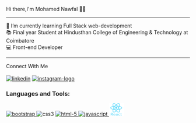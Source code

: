 Hi there,I'm Mohamed Nawfal 🧑‍💻<br>
<hr>
🌱 I’m currently learning Full Stack web-development<br>
📚 Final year Student at Hindusthan College of Engineering & Technology at Coimbatore<br>
💻 Front-end Developer <br>

<hr>


Connect With Me<br>
<br>
<a href="https://www.linkedin.com/in/mohamed-nawfal-417b44249/" rel="nofollow" previewlistener="true"><img width="48" height="48" src="https://img.icons8.com/color/48/linkedin.png" alt="linkedin"/></a>
<a href="https://www.instagram.com/mxdnawf/" rel="nofollow" previewlistener="true"><img width="48" height="48" src="https://img.icons8.com/3d-fluency/94/instagram-logo.png" alt="instagram-logo"/></a>
<br>
<h3 align="left">Languages and Tools:</h3>
<p align="left"> <a href="https://getbootstrap.com" target="_blank" rel="noreferrer"> <img width="48" height="48" src="https://img.icons8.com/color-glass/48/bootstrap.png" alt="bootstrap"/> </a> <img width="48" height="48" src="https://img.icons8.com/fluency/48/css3.png" alt="css3"/> </a> <a href="https://www.w3.org/html/" target="_blank" rel="noreferrer"> <img width="48" height="48" src="https://img.icons8.com/fluency/48/html-5.png" alt="html-5"/> </a> <a href="https://developer.mozilla.org/en-US/docs/Web/JavaScript" target="_blank" rel="noreferrer"> <img width="48" height="48" src="https://img.icons8.com/fluency/48/javascript.png" alt="javascript"/> </a> <a href="https://www.python.org" target="_blank" rel="noreferrer"><img src="https://raw.githubusercontent.com/devicons/devicon/master/icons/react/react-original-wordmark.svg" alt="react" width="40" height="35"/></a> </p>
